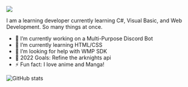 ![](https://github.com/Projekt-Dev/Projekt-Dev/blob/main/ProjektCode-Lucy.png)

I am a learning developer currently learning C#, Visual Basic, and Web Development. So many things at once.

- 🔭 I’m currently working on a Multi-Purpose Discord Bot
- 🌱 I’m currently learning HTML/CSS
- 🤔 I’m looking for help with WMP SDK
- 🥅 2022 Goals: Refine the arknights api
- ⚡ Fun fact: I love anime and Manga!

![GitHub stats](https://github-readme-stats.vercel.app/api?username=ProjektCode&&show_icons=true&title_color=a2293c&icon_color=a2293c&text_color=FFFFFF&bg_color=161616)  
